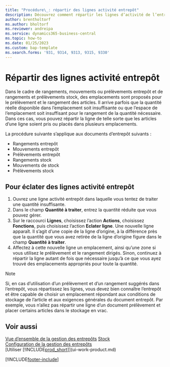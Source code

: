 ```yaml
---
title: "Procédure\_: répartir des lignes activité entrepôt"
description: Découvrez comment répartir les lignes d’activité de l’entrepôt si la capacité disponible dans un emplacement suggéré n’est pas suffisante.
author: brentholtorf
ms.author: bholtorf
ms.reviewer: andreipa
ms.service: dynamics365-business-central
ms.topic: how-to
ms.date: 01/25/2023
ms.custom: bap-template
ms.search.forms: '931, 9314, 9313, 9315, 9330'
---
```

# <a name="split-warehouse-activity-lines"></a><a name="split-warehouse-activity-lines"></a><a name="split-warehouse-activity-lines"></a>Répartir des lignes activité entrepôt

Dans le cadre de rangements, mouvements ou prélèvements entrepôt et de rangements et prélèvements stock, des emplacements sont proposés pour le prélèvement et le rangement des articles. Il arrive parfois que la quantité réelle disponible dans l’emplacement soit insuffisante ou que l’espace de l’emplacement soit insuffisant pour le rangement de la quantité nécessaire. Dans ces cas, vous pouvez répartir la ligne de telle sorte que les articles d’une ligne soient pris ou placés dans plusieurs emplacements.  

La procédure suivante s’applique aux documents d’entrepôt suivants :

* Rangements entrepôt
* Mouvements entrepôt
* Prélèvements entrepôt
* Rangements stock
* Mouvements de stock
* Prélèvements stock  

## <a name="to-split-warehouse-activity-lines"></a><a name="to-split-warehouse-activity-lines"></a><a name="to-split-warehouse-activity-lines"></a>Pour éclater des lignes activité entrepôt

1. Ouvrez une ligne activité entrepôt dans laquelle vous tentez de traiter une quantité insuffisante.  
2. Dans le champ **Quantité à traiter**, entrez la quantité réduite que vous pouvez gérer.  
3. Sur le raccourci **Lignes**, choisissez l’action **Actions**, choisissez **Fonctions**, puis choisissez l’action **Eclater ligne**. Une nouvelle ligne apparaît. Il s’agit d’une copie de la ligne d’origine, à la différence près que la quantité que vous avez retirée de la ligne d’origine figure dans le champ **Quantité à traiter**.  
4. Affectez à cette nouvelle ligne un emplacement, ainsi qu’une zone si vous utilisez le prélèvement et le rangement dirigés. Sinon, continuez à répartir la ligne autant de fois que nécessaire jusqu’à ce que vous ayez trouvé des emplacements appropriés pour toute la quantité.  

> [!NOTE]  
> Si, en cas d’utilisation d’un prélèvement et d’un rangement suggérés dans l’entrepôt, vous répartissez les lignes, vous devez bien connaître l’entrepôt et être capable de choisir un emplacement répondant aux conditions de stockage de l’article et aux exigences générales du document entrepôt. Par exemple, vous n’allez pas répartir une ligne d’un document prélèvement et placer certains articles dans le stockage en vrac.  

## <a name="see-also"></a><a name="see-also"></a><a name="see-also"></a>Voir aussi

[Vue d’ensemble de la gestion des entrepôts](design-details-warehouse-management.md)
[Stock](inventory-manage-inventory.md)  
[Configuration de la gestion des entrepôts](warehouse-setup-warehouse.md)  
[Utiliser [!INCLUDE[prod_short](includes/prod_short.md)]](ui-work-product.md)


[!INCLUDE[footer-include](includes/footer-banner.md)]
